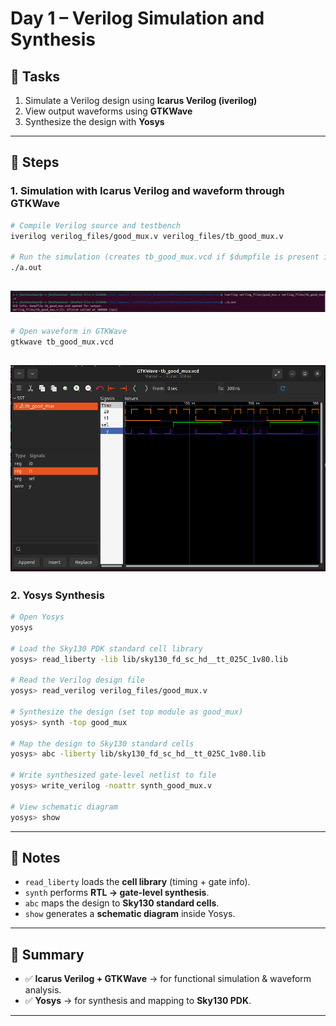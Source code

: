 # Day 1 – Verilog Simulation and Synthesis

## 📌 Tasks
1. Simulate a Verilog design using **Icarus Verilog (iverilog)**  
2. View output waveforms using **GTKWave**  
3. Synthesize the design with **Yosys**

---

## 🔹 Steps

### 1. Simulation with Icarus Verilog and waveform through GTKWave
```bash
# Compile Verilog source and testbench
iverilog verilog_files/good_mux.v verilog_files/tb_good_mux.v

# Run the simulation (creates tb_good_mux.vcd if $dumpfile is present in testbench)
./a.out
```
![cmd1](cmd1.png)
---
```bash
# Open waveform in GTKWave
gtkwave tb_good_mux.vcd
```
![op](mux_waveform.png)
---
### 2. Yosys Synthesis

```bash
# Open Yosys
yosys

# Load the Sky130 PDK standard cell library
yosys> read_liberty -lib lib/sky130_fd_sc_hd__tt_025C_1v80.lib

# Read the Verilog design file
yosys> read_verilog verilog_files/good_mux.v

# Synthesize the design (set top module as good_mux)
yosys> synth -top good_mux

# Map the design to Sky130 standard cells
yosys> abc -liberty lib/sky130_fd_sc_hd__tt_025C_1v80.lib

# Write synthesized gate-level netlist to file
yosys> write_verilog -noattr synth_good_mux.v

# View schematic diagram
yosys> show
```

---

## 📝 Notes
- `read_liberty` loads the **cell library** (timing + gate info).  
- `synth` performs **RTL → gate-level synthesis**.  
- `abc` maps the design to **Sky130 standard cells**.  
- `show` generates a **schematic diagram** inside Yosys.  

---

## 🎯 Summary
- ✅ **Icarus Verilog + GTKWave** → for functional simulation & waveform analysis.  
- ✅ **Yosys** → for synthesis and mapping to **Sky130 PDK**.  

---


